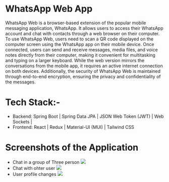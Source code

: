 # WhatsApp Web App
WhatsApp Web is a browser-based extension of the popular mobile messaging application, WhatsApp. It allows users to access their WhatsApp account and chat with contacts through a web browser on their computer. To use WhatsApp Web, users need to scan a QR code displayed on the computer screen using the WhatsApp app on their mobile device. Once connected, users can send and receive messages, media files, and voice notes directly from their computer, making it convenient for multitasking and typing on a larger keyboard. While the web version mirrors the conversations from the mobile app, it requires an active internet connection on both devices. Additionally, the security of WhatsApp Web is maintained through end-to-end encryption, ensuring the privacy and confidentiality of the messages.
# Tech Stack:-
 

- Backend: Spring Boot | Spring Data JPA | JSON Web Token (JWT) | Web Sockets |
- Frontend: React | Redux | Material-UI (MUI) | Tailwind CSS
# Screenshots of the Application
- Chat in a group of Three person
  <img src="https://github.com/Dhrubaraj07/WhatsApp-Web-Application/blob/main/Screenshot%20(62).png" >
- Chat with ohter user
   <img src="https://github.com/Dhrubaraj07/WhatsApp-Web-Application/blob/main/Screenshot%20(63).png" >
- User profile changes
  <img src="https://github.com/Dhrubaraj07/WhatsApp-Web-Application/blob/main/Screenshot%20(64).png" >
